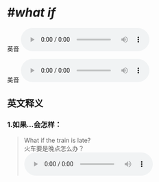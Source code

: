 # ***\#what if*** 
英音
<audio src="./media/what if1_AAC.aac" controls="controls"></audio>

美音
<audio src="./media/what if2_AAC.aac" controls="controls"></audio>



  

英文释义
---
### 1.**如果…会怎样：**  

 > What if the train is late?   
 > 火车要是晚点怎么办？    
<audio src="./media/13-what.aac" controls="controls"></audio>


